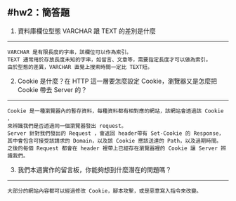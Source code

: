 #hw2：簡答題
----

1. 資料庫欄位型態 VARCHAR 跟 TEXT 的差別是什麼
----
    VARCHAR 是有限長度的字串，該欄位可以作為索引。
    TEXT 通常用於存放長度未知的字串，如留言、文章等，需要指定長度才可以做為索引。
    由於型態的差異，VARCHAR 直覺上搜索時間一定比 TEXT短。

2. Cookie 是什麼？在 HTTP 這一層要怎麼設定 Cookie，瀏覽器又是怎麼把 Cookie 帶去 Server 的？
----
    Cookie 是一種瀏覽器內的暫存資料，每種資料都有相對應的網站，該網站會透過該 Cookie ，
    來辨識我們是否透過同一個瀏覽器發出 request。
    Server 針對我們發出的 Request ，會返回 header帶有 Set-Cookie 的 Response，
    其中會包含可接受該請求的 Domain，以及該 Cookie 應該送達的 Path，以及過期時間。
    之後的每個 Request 都會在 header 裡帶上已經存在瀏覽器裡的 Cookie 讓 Server 辨識我們。



3. 我們本週實作的留言板，你能夠想到什麼潛在的問題嗎？
----
    大部分的網站內容都可以經過修改 Cookie，腳本攻擊，或是惡意寫入指令來改變。
